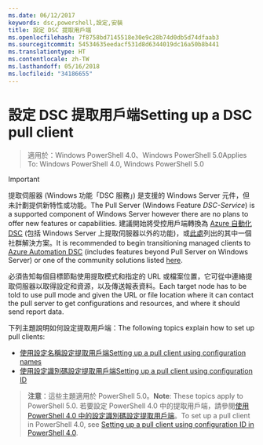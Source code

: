 ```yaml
---
ms.date: 06/12/2017
keywords: dsc,powershell,設定,安裝
title: 設定 DSC 提取用戶端
ms.openlocfilehash: 7f8758bd7145518e30e9c28b74d0db5d74dfaab3
ms.sourcegitcommit: 54534635eedacf531d8d6344019dc16a50b8b441
ms.translationtype: HT
ms.contentlocale: zh-TW
ms.lasthandoff: 05/16/2018
ms.locfileid: "34186655"
---
```

# <a name="setting-up-a-dsc-pull-client"></a><span data-ttu-id="7c7b4-103">設定 DSC 提取用戶端</span><span class="sxs-lookup"><span data-stu-id="7c7b4-103">Setting up a DSC pull client</span></span>

> <span data-ttu-id="7c7b4-104">適用於：Windows PowerShell 4.0、Windows PowerShell 5.0</span><span class="sxs-lookup"><span data-stu-id="7c7b4-104">Applies To: Windows PowerShell 4.0, Windows PowerShell 5.0</span></span>

> [!IMPORTANT]
> <span data-ttu-id="7c7b4-105">提取伺服器 (Windows 功能「DSC 服務」) 是支援的 Windows Server 元件，但未計劃提供新特性或功能。</span><span class="sxs-lookup"><span data-stu-id="7c7b4-105">The Pull Server (Windows Feature *DSC-Service*) is a supported component of Windows Server however there are no plans to offer new features or capabilities.</span></span> <span data-ttu-id="7c7b4-106">建議開始將受控用戶端轉換為 [Azure 自動化 DSC](/azure/automation/automation-dsc-getting-started) (包括 Windows Server 上提取伺服器以外的功能)，或[此處](pullserver.md#community-solutions-for-pull-service)列出的其中一個社群解決方案。</span><span class="sxs-lookup"><span data-stu-id="7c7b4-106">It is recommended to begin transitioning managed clients to [Azure Automation DSC](/azure/automation/automation-dsc-getting-started) (includes features beyond Pull Server on Windows Server) or one of the community solutions listed [here](pullserver.md#community-solutions-for-pull-service).</span></span>

<span data-ttu-id="7c7b4-107">必須告知每個目標節點使用提取模式和指定的 URL 或檔案位置，它可從中連絡提取伺服器以取得設定和資源，以及傳送報表資料。</span><span class="sxs-lookup"><span data-stu-id="7c7b4-107">Each target node has to be told to use pull mode and given the URL or file location where it can contact the pull server to get configurations and resources, and where it should send report data.</span></span>

<span data-ttu-id="7c7b4-108">下列主題說明如何設定提取用戶端：</span><span class="sxs-lookup"><span data-stu-id="7c7b4-108">The following topics explain how to set up pull clients:</span></span>

* [<span data-ttu-id="7c7b4-109">使用設定名稱設定提取用戶端</span><span class="sxs-lookup"><span data-stu-id="7c7b4-109">Setting up a pull client using configuration names</span></span>](pullClientConfigNames.md)
* [<span data-ttu-id="7c7b4-110">使用設定識別碼設定提取用戶端</span><span class="sxs-lookup"><span data-stu-id="7c7b4-110">Setting up a pull client using configuration ID</span></span>](pullClientConfigID.md)

> <span data-ttu-id="7c7b4-111">**注意**：這些主題適用於 PowerShell 5.0。</span><span class="sxs-lookup"><span data-stu-id="7c7b4-111">**Note**: These topics apply to PowerShell 5.0.</span></span> <span data-ttu-id="7c7b4-112">若要設定 PowerShell 4.0 中的提取用戶端，請參閱[使用 PowerShell 4.0 中的設定識別碼設定提取用戶端](pullClientConfigID4.md)。</span><span class="sxs-lookup"><span data-stu-id="7c7b4-112">To set up a pull client in PowerShell 4.0, see [Setting up a pull client using configuration ID in PowerShell 4.0](pullClientConfigID4.md).</span></span>